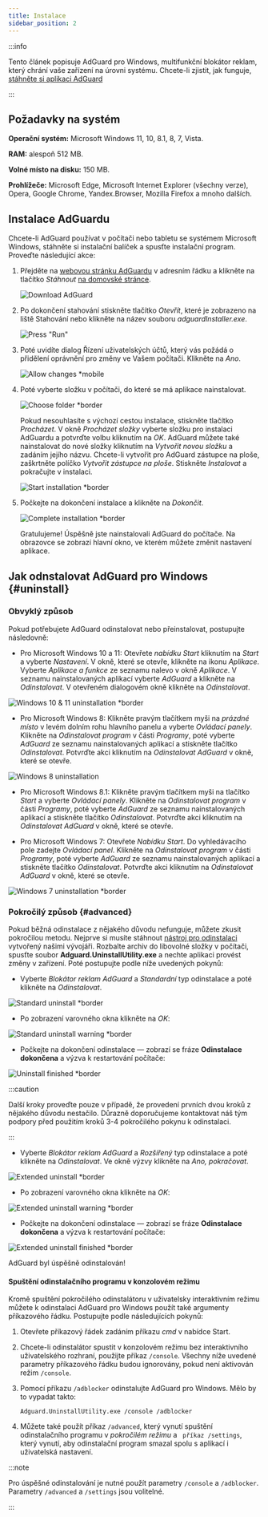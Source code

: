 ```yaml
---
title: Instalace
sidebar_position: 2
---
```


:::info

Tento článek popisuje AdGuard pro Windows, multifunkční blokátor reklam, který chrání vaše zařízení na úrovni systému. Chcete-li zjistit, jak funguje, [stáhněte si aplikaci AdGuard](https://agrd.io/download-kb-adblock)

:::

## Požadavky na systém

**Operační systém:** Microsoft Windows 11, 10, 8.1, 8, 7, Vista.

**RAM:** alespoň 512 MB.

**Volné místo na disku:** 150 MB.

**Prohlížeče:** Microsoft Edge, Microsoft Internet Explorer (všechny verze), Opera, Google Chrome, Yandex.Browser, Mozilla Firefox a mnoho dalších.

## Instalace AdGuardu

Chcete-li AdGuard používat v počítači nebo tabletu se systémem Microsoft Windows, stáhněte si instalační balíček a spusťte instalační program. Proveďte následující akce:

1. Přejděte na [webovou stránku AdGuardu](http://adguard.com) v adresním řádku a klikněte na tlačítko *Stáhnout* [na domovské stránce](https://adguard.com/download.html?auto=1).

   ![Download AdGuard](https://cdn.adtidy.org/content/kb/ad_blocker/windows/installation/download-from-website.png)

2. Po dokončení stahování stiskněte tlačítko *Otevřít*, které je zobrazeno na liště Stahování nebo klikněte na název souboru *adguardInstaller.exe*.

   ![Press "Run"](https://cdn.adtidy.org/content/kb/ad_blocker/windows/installation/click-download.png)

3. Poté uvidíte dialog Řízení uživatelských účtů, který vás požádá o přidělení oprávnění pro změny ve Vašem počítači. Klikněte na *Ano*.

   ![Allow changes *mobile](https://cdn.adtidy.org/content/kb/ad_blocker/windows/installation/allow-changes.png)

4. Poté vyberte složku v počítači, do které se má aplikace nainstalovat.

   ![Choose folder *border](https://cdn.adtidy.org/content/kb/ad_blocker/windows/installation/install-wizard.png)

   Pokud nesouhlasíte s výchozí cestou instalace, stiskněte tlačítko *Procházet*. V okně *Procházet složky* vyberte složku pro instalaci AdGuardu a potvrďte volbu kliknutím na *OK*. AdGuard můžete také nainstalovat do nové složky kliknutím na *Vytvořit novou složku* a zadáním jejího názvu. Chcete-li vytvořit pro AdGuard zástupce na ploše, zaškrtněte políčko *Vytvořit zástupce na ploše*. Stiskněte *Instalovat* a pokračujte v instalaci.

   ![Start installation *border](https://cdn.adtidy.org/content/kb/ad_blocker/windows/installation/start-install.png)

5. Počkejte na dokončení instalace a klikněte na *Dokončit*.

   ![Complete installation *border](https://cdn.adtidy.org/content/kb/ad_blocker/windows/installation/finish-install.png)

   Gratulujeme! Úspěšně jste nainstalovali AdGuard do počítače. Na obrazovce se zobrazí hlavní okno, ve kterém můžete změnit nastavení aplikace.

## Jak odnstalovat AdGuard pro Windows {#uninstall}

### Obvyklý způsob

Pokud potřebujete AdGuard odinstalovat nebo přeinstalovat, postupujte následovně:

- Pro Microsoft Windows 10 a 11: Otevřete *nabídku Start* kliknutím na *Start* a vyberte *Nastavení*. V okně, které se otevře, klikněte na ikonu *Aplikace*. Vyberte *Aplikace a funkce* ze seznamu nalevo v okně *Aplikace*. V seznamu nainstalovaných aplikací vyberte *AdGuard* a klikněte na *Odinstalovat*. V otevřeném dialogovém okně klikněte na *Odinstalovat*.

![Windows 10 & 11 uninstallation *border](https://cdn.adtidy.org/content/kb/ad_blocker/windows/installation/win10-uninstall.png)

- Pro Microsoft Windows 8: Klikněte pravým tlačítkem myši na *prázdné místo* v levém dolním rohu hlavního panelu a vyberte *Ovládací panely*. Klikněte na *Odinstalovat program* v části *Programy*, poté vyberte *AdGuard* ze seznamu nainstalovaných aplikací a stiskněte tlačítko *Odinstalovat*. Potvrďte akci kliknutím na *Odinstalovat AdGuard* v okně, které se otevře.

![Windows 8 uninstallation](https://cdn.adtidy.org/content/kb/ad_blocker/windows/installation/win8-uninstall.png)

- Pro Microsoft Windows 8.1: Klikněte pravým tlačítkem myši na tlačítko *Start* a vyberte *Ovládací panely*. Klikněte na *Odinstalovat program* v části *Programy*, poté vyberte *AdGuard* ze seznamu nainstalovaných aplikací a stiskněte tlačítko *Odinstalovat*. Potvrďte akci kliknutím na *Odinstalovat AdGuard* v okně, které se otevře.

- Pro Microsoft Windows 7: Otevřete *Nabídku Start*. Do vyhledávacího pole zadejte *Ovládací panel*. Klikněte na *Odinstalovat program* v části *Programy*, poté vyberte *AdGuard* ze seznamu nainstalovaných aplikací a stiskněte tlačítko *Odinstalovat*. Potvrďte akci kliknutím na *Odinstalovat AdGuard* v okně, které se otevře.

![Windows 7 uninstallation *border](https://cdn.adtidy.org/content/kb/ad_blocker/windows/installation/win7-uninstall.png)

### Pokročilý způsob {#advanced}

Pokud běžná odinstalace z nějakého důvodu nefunguje, můžete zkusit pokročilou metodu. Nejprve si musíte stáhnout [nástroj pro odinstalaci](https://cdn.adtidy.org/distr/windows/Uninstall_Utility.zip) vytvořený našimi vývojáři. Rozbalte archiv do libovolné složky v počítači, spusťte soubor **Adguard.UninstallUtility.exe** a nechte aplikaci provést změny v zařízení. Poté postupujte podle níže uvedených pokynů:

- Vyberte *Blokátor reklam AdGuard* a *Standardní* typ odinstalace a poté klikněte na *Odinstalovat*.

![Standard uninstall *border](https://cdn.adtidy.org/content/kb/ad_blocker/windows/installation/ab_standard.jpg)

- Po zobrazení varovného okna klikněte na *OK*:

![Standard uninstall warning *border](https://cdn.adtidy.org/content/kb/ad_blocker/windows/installation/ab_extended_warning.jpg)

- Počkejte na dokončení odinstalace — zobrazí se fráze **Odinstalace dokončena** a výzva k restartování počítače:

![Uninstall finished *border](https://cdn.adtidy.org/content/kb/ad_blocker/windows/installation/ab_standard_complete.jpg)

:::caution

Další kroky proveďte pouze v případě, že provedení prvních dvou kroků z nějakého důvodu nestačilo. Důrazně doporučujeme kontaktovat náš tým podpory před použitím kroků 3-4 pokročilého pokynu k odinstalaci.

:::

- Vyberte *Blokátor reklam AdGuard* a *Rozšířený* typ odinstalace a poté klikněte na *Odinstalovat*. Ve okně výzvy klikněte na *Ano, pokračovat*.

![Extended uninstall *border](https://cdn.adtidy.org/content/kb/ad_blocker/windows/installation/ab_extended.jpg)

- Po zobrazení varovného okna klikněte na *OK*:

![Extended uninstall warning *border](https://cdn.adtidy.org/content/kb/ad_blocker/windows/installation/ab_extended_warning.jpg)

- Počkejte na dokončení odinstalace — zobrazí se fráze **Odinstalace dokončena** a výzva k restartování počítače:

![Extended uninstall finished *border](https://cdn.adtidy.org/content/kb/ad_blocker/windows/installation/ab_extended_complete.jpg)

AdGuard byl úspěšně odinstalován!

#### Spuštění odinstalačního programu v konzolovém režimu

Kromě spuštění pokročilého odinstalátoru v uživatelsky interaktivním režimu můžete k odinstalaci AdGuard pro Windows použít také argumenty příkazového řádku. Postupujte podle následujících pokynů:

1. Otevřete příkazový řádek zadáním příkazu *cmd* v nabídce Start.
2. Chcete-li odinstalátor spustit v konzolovém režimu bez interaktivního uživatelského rozhraní, použijte příkaz `/console`. Všechny níže uvedené parametry příkazového řádku budou ignorovány, pokud není aktivován režim `/console`.
3. Pomocí příkazu `/adblocker` odinstalujte AdGuard pro Windows. Mělo by to vypadat takto:

   `Adguard.UninstallUtility.exe /console /adblocker`

4. Můžete také použít příkaz `/advanced`, který vynutí spuštění odinstalačního programu v *pokročilém režimu* a ` příkaz /settings`, který vynutí, aby odinstalační program smazal spolu s aplikací i uživatelská nastavení.

:::note

Pro úspěšné odinstalování je nutné použít parametry `/console` a `/adblocker`. Parametry `/advanced` a `/settings` jsou volitelné.

:::
